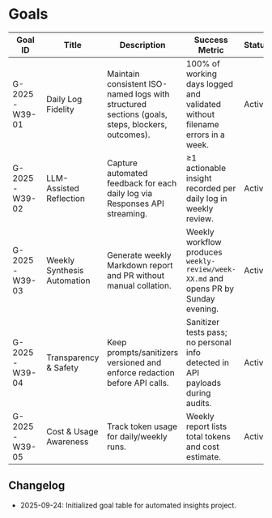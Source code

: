 # Goals

| Goal ID | Title | Description | Success Metric | Status | Last Updated |
|---------|-------|-------------|----------------|--------|--------------|
| G-2025-W39-01 | Daily Log Fidelity | Maintain consistent ISO-named logs with structured sections (goals, steps, blockers, outcomes). | 100% of working days logged and validated without filename errors in a week. | Active | 2025-09-24 |
| G-2025-W39-02 | LLM-Assisted Reflection | Capture automated feedback for each daily log via Responses API streaming. | ≥1 actionable insight recorded per daily log in weekly review. | Active | 2025-09-24 |
| G-2025-W39-03 | Weekly Synthesis Automation | Generate weekly Markdown report and PR without manual collation. | Weekly workflow produces `weekly-review/week-XX.md` and opens PR by Sunday evening. | Active | 2025-09-24 |
| G-2025-W39-04 | Transparency & Safety | Keep prompts/sanitizers versioned and enforce redaction before API calls. | Sanitizer tests pass; no personal info detected in API payloads during audits. | Active | 2025-09-24 |
| G-2025-W39-05 | Cost & Usage Awareness | Track token usage for daily/weekly runs. | Weekly report lists total tokens and cost estimate. | Active | 2025-09-24 |

## Changelog
- 2025-09-24: Initialized goal table for automated insights project.
